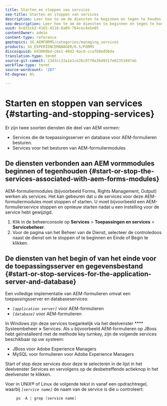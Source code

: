 ```yaml
---
title: Starten en stoppen van services
seo-title: Starten en stoppen van services
description: Leer hoe te om de diensten te beginnen en tegen te houden verbonden aan de modules van AEM Forms en de toepassingsserver en het gegevensbestand.
seo-description: Leer hoe te om de diensten te beginnen en tegen te houden verbonden aan de modules van AEM Forms en de toepassingsserver en het gegevensbestand.
uuid: 8c831cb2-4165-4118-8a09-764cec4e5e05
contentOwner: admin
content-type: reference
geptopics: SG_AEMFORMS/categories/managing_services
products: SG_EXPERIENCEMANAGER/6.5/FORMS
discoiquuid: b93060bd-c6e1-40d2-8acd-ccafb8ed56da
translation-type: tm+mt
source-git-commit: 1343cc33a1e1ce26c0770a3b49317e82353497ab
workflow-type: tm+mt
source-wordcount: '287'
ht-degree: 0%

---
```



# Starten en stoppen van services {#starting-and-stopping-services}

Er zijn twee soorten diensten die deel van AEM vormen:

* Services die de toepassingsserver en database voor AEM-formulieren besturen.
* Services voor het besturen van AEM-formuliermodules

## De diensten verbonden aan AEM vormmodules beginnen of tegenhouden {#start-or-stop-the-services-associated-with-aem-forms-modules}

AEM-formuliermodules (bijvoorbeeld Forms, Rights Management, Output) werken als services. Het kan gebeuren dat u de services voor deze AEM-formuliermodules moet stoppen of starten. U moet bijvoorbeeld een AEM-formulierservice stoppen en opnieuw starten nadat u een instelling voor de service hebt gewijzigd.

1. Klik in de beheerconsole op **Services** > **Toepassingen en services** > **Servicebeheer**.
1. Voor de pagina van het Beheer van de Dienst, selecteer de controledoos naast de dienst om te stoppen of te beginnen en Einde of Begin te klikken.

## De diensten van het begin of van het einde voor de toepassingsserver en gegevensbestand {#start-or-stop-services-for-the-application-server-and-database}

Een volledige implementatie van AEM-formulieren omvat een toepassingsserver en databaseservices:

* *`[application server]`* voor AEM-formulieren
* *`[database]`* voor AEM-formulieren

In Windows zijn deze services toegankelijk via het deelvenster **** Systeembeheer **>** Services. Als u bijvoorbeeld AEM-formulieren op JBoss hebt geïnstalleerd met de methode key turnkey, zijn de volgende services beschikbaar op uw systeem:

* JBoss voor Adobe Experience Managers
* MySQL voor formulieren voor Adobe Experience Managers

Start of stop deze services door deze te selecteren in de lijst in het deelvenster Services en vervolgens op de desbetreffende actieknop in het deelvenster te klikken.

Voer in UNIX® of Linux de volgende tekst in vanaf een opdrachtregel, waarbij *`[service name]`* de naam van de service is die u controleert:

```java
     ps -A | grep [service name]
```

